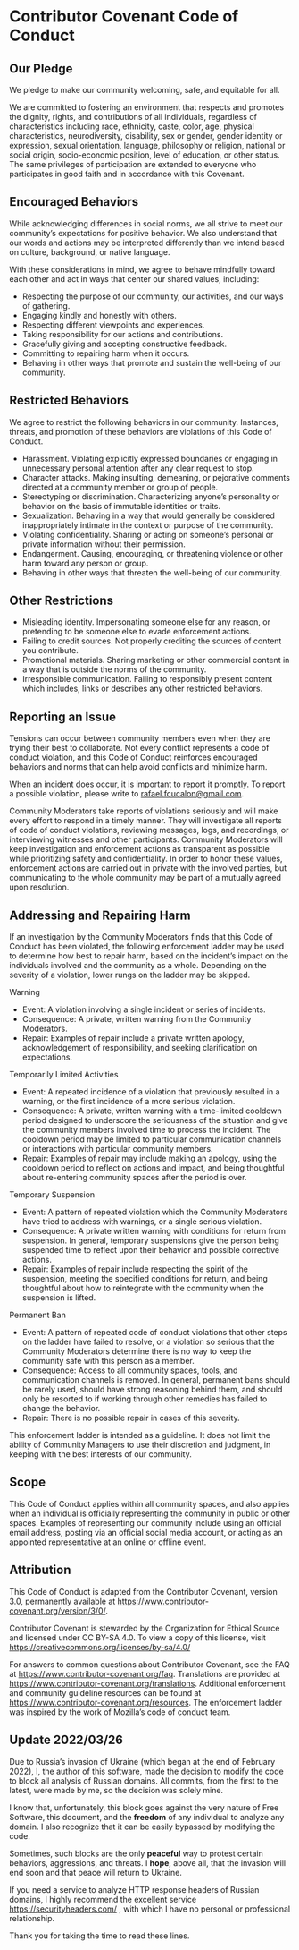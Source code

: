 # Contributor Covenant Code of Conduct

## Our Pledge

We pledge to make our community welcoming, safe, and equitable for all.

We are committed to fostering an environment that respects and promotes the dignity, rights, and contributions of all individuals, regardless of characteristics including race, ethnicity, caste, color, age, physical characteristics, neurodiversity, disability, sex or gender, gender identity or expression, sexual orientation, language, philosophy or religion, national or social origin, socio-economic position, level of education, or other status. The same privileges of participation are extended to everyone who participates in good faith and in accordance with this Covenant.

## Encouraged Behaviors

While acknowledging differences in social norms, we all strive to meet our community’s expectations for positive behavior. We also understand that our words and actions may be interpreted differently than we intend based on culture, background, or native language.

With these considerations in mind, we agree to behave mindfully toward each other and act in ways that center our shared values, including:

* Respecting the purpose of our community, our activities, and our ways of gathering.
* Engaging kindly and honestly with others.
* Respecting different viewpoints and experiences.
* Taking responsibility for our actions and contributions.
* Gracefully giving and accepting constructive feedback.
* Committing to repairing harm when it occurs.
* Behaving in other ways that promote and sustain the well-being of our community.

## Restricted Behaviors

We agree to restrict the following behaviors in our community. Instances, threats, and promotion of these behaviors are violations of this Code of Conduct.

* Harassment. Violating explicitly expressed boundaries or engaging in unnecessary personal attention after any clear request to stop.
* Character attacks. Making insulting, demeaning, or pejorative comments directed at a community member or group of people.
* Stereotyping or discrimination. Characterizing anyone’s personality or behavior on the basis of immutable identities or traits.
* Sexualization. Behaving in a way that would generally be considered inappropriately intimate in the context or purpose of the community.
* Violating confidentiality. Sharing or acting on someone’s personal or private information without their permission.
* Endangerment. Causing, encouraging, or threatening violence or other harm toward any person or group.
* Behaving in other ways that threaten the well-being of our community.

## Other Restrictions

* Misleading identity. Impersonating someone else for any reason, or pretending to be someone else to evade enforcement actions.
* Failing to credit sources. Not properly crediting the sources of content you contribute.
* Promotional materials. Sharing marketing or other commercial content in a way that is outside the norms of the community.
* Irresponsible communication. Failing to responsibly present content which includes, links or describes any other restricted behaviors.

## Reporting an Issue

Tensions can occur between community members even when they are trying their best to collaborate. Not every conflict represents a code of conduct violation, and this Code of Conduct reinforces encouraged behaviors and norms that can help avoid conflicts and minimize harm.

When an incident does occur, it is important to report it promptly. To report a possible violation, please write to rafael.fcucalon@gmail.com.

Community Moderators take reports of violations seriously and will make every effort to respond in a timely manner. They will investigate all reports of code of conduct violations, reviewing messages, logs, and recordings, or interviewing witnesses and other participants. Community Moderators will keep investigation and enforcement actions as transparent as possible while prioritizing safety and confidentiality. In order to honor these values, enforcement actions are carried out in private with the involved parties, but communicating to the whole community may be part of a mutually agreed upon resolution.

## Addressing and Repairing Harm

If an investigation by the Community Moderators finds that this Code of Conduct has been violated, the following enforcement ladder may be used to determine how best to repair harm, based on the incident’s impact on the individuals involved and the community as a whole. Depending on the severity of a violation, lower rungs on the ladder may be skipped.

Warning

* Event: A violation involving a single incident or series of incidents.
* Consequence: A private, written warning from the Community Moderators.
* Repair: Examples of repair include a private written apology, acknowledgement of responsibility, and seeking clarification on expectations.

Temporarily Limited Activities

* Event: A repeated incidence of a violation that previously resulted in a warning, or the first incidence of a more serious violation.
* Consequence: A private, written warning with a time-limited cooldown period designed to underscore the seriousness of the situation and give the community members involved time to process the incident. The cooldown period may be limited to particular communication channels or interactions with particular community members.
* Repair: Examples of repair may include making an apology, using the cooldown period to reflect on actions and impact, and being thoughtful about re-entering community spaces after the period is over.

Temporary Suspension

* Event: A pattern of repeated violation which the Community Moderators have tried to address with warnings, or a single serious violation.
* Consequence: A private written warning with conditions for return from suspension. In general, temporary suspensions give the person being suspended time to reflect upon their behavior and possible corrective actions.
* Repair: Examples of repair include respecting the spirit of the suspension, meeting the specified conditions for return, and being thoughtful about how to reintegrate with the community when the suspension is lifted.

Permanent Ban

* Event: A pattern of repeated code of conduct violations that other steps on the ladder have failed to resolve, or a violation so serious that the Community Moderators determine there is no way to keep the community safe with this person as a member.
* Consequence: Access to all community spaces, tools, and communication channels is removed. In general, permanent bans should be rarely used, should have strong reasoning behind them, and should only be resorted to if working through other remedies has failed to change the behavior.
* Repair: There is no possible repair in cases of this severity.

This enforcement ladder is intended as a guideline. It does not limit the ability of Community Managers to use their discretion and judgment, in keeping with the best interests of our community.

## Scope

This Code of Conduct applies within all community spaces, and also applies when an individual is officially representing the community in public or other spaces. Examples of representing our community include using an official email address, posting via an official social media account, or acting as an appointed representative at an online or offline event.

## Attribution

This Code of Conduct is adapted from the Contributor Covenant, version 3.0, permanently available at https://www.contributor-covenant.org/version/3/0/.

Contributor Covenant is stewarded by the Organization for Ethical Source and licensed under CC BY-SA 4.0. To view a copy of this license, visit https://creativecommons.org/licenses/by-sa/4.0/

For answers to common questions about Contributor Covenant, see the FAQ at https://www.contributor-covenant.org/faq. Translations are provided at https://www.contributor-covenant.org/translations. Additional enforcement and community guideline resources can be found at https://www.contributor-covenant.org/resources. The enforcement ladder was inspired by the work of Mozilla’s code of conduct team.

## Update 2022/03/26

Due to Russia’s invasion of Ukraine (which began at the end of February 2022), I, the author of this software, made the decision to modify the code to block all analysis of Russian domains. All commits, from the first to the latest, were made by me, so the decision was solely mine.

I know that, unfortunately, this block goes against the very nature of Free Software, this document, and the <b>freedom</b> of any individual to analyze any domain. I also recognize that it can be easily bypassed by modifying the code.

Sometimes, such blocks are the only <b>peaceful</b> way to protest certain behaviors, aggressions, and threats. I <b>hope</b>, above all, that the invasion will end soon and that peace will return to Ukraine.

If you need a service to analyze HTTP response headers of Russian domains, I highly recommend the excellent service https://securityheaders.com/
, with which I have no personal or professional relationship.

Thank you for taking the time to read these lines.